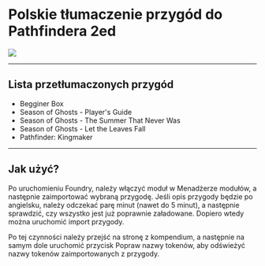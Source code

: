 # Polskie tłumaczenie przygód do Pathfindera 2ed

![](https://img.shields.io/github/v/release/Lioheart/PF2e-Adventures-PL)

----
## Lista przetłumaczonych przygód

- Begginer Box
- Season of Ghosts - Player's Guide
- Season of Ghosts - The Summer That Never Was
- Season of Ghosts - Let the Leaves Fall
- Pathfinder: Kingmaker

----
## Jak użyć?

Po uruchomieniu Foundry, należy włączyć moduł w Menadżerze modułów, a następnie zaimportować wybraną przygodę. Jeśli opis przygody będzie po angielsku, należy odczekać parę minut (nawet do 5 minut), a następnie sprawdzić, czy wszystko jest już poprawnie załadowane. Dopiero wtedy można uruchomić import przygody.

Po tej czynności należy przejść na stronę z kompendium, a następnie na samym dole uruchomić przycisk Popraw nazwy tokenów, aby odświeżyć nazwy tokenów zaimportowanych z przygody.
